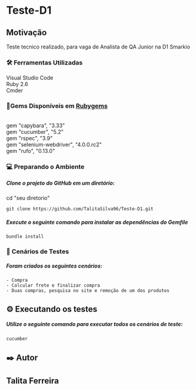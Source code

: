# Teste-D1
## Motivação
Teste tecnico realizado, para vaga de Analista de QA Junior na D1 Smarkio

### 🛠️ Ferramentas Utilizadas

Visual Studio Code 
<br>Ruby 2.6
<br>Cmder 

### :gem:Gems Disponíveis em <a href="https://rubygems.org">Rubygems</a>
<br>gem "capybara", "3.33"
<br>gem "cucumber", "5.2"
<br>gem "rspec", "3.9"
<br>gem "selenium-webdriver", "4.0.0.rc2"
<br>gem "rufo", "0.13.0"

### :computer: Preparando o Ambiente

##### Clone o projeto do GitHub em um diretório:


cd "seu diretorio"

```
git clone https://github.com/TalitaSilva96/Teste-D1.git
```


##### Execute o seguinte comando para instalar as dependências do Gemfile

```
bundle install
```


### :microscope: Cenários de Testes

##### Foram criados os seguintes cenários:

```
- Compra
- Calcular frete e finalizar compra
- Duas compras, pesquisa no site e remoção de um dos produtos
```


## ⚙️ Executando os testes

##### Utilize o seguinte comando para executar todos os cenários de teste: 

```
cucumber
```

## ✒️ Autor


## Talita Ferreira

